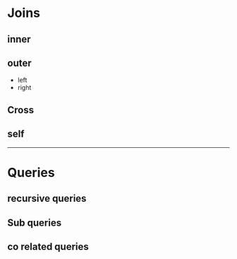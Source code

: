 # Joins
## inner
## outer
  - left
  - right
## Cross
## self
---
# Queries
## recursive queries
## Sub queries
## co related queries


